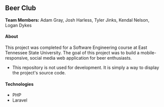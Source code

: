 ## Beer Club

**Team Members:** Adam Gray, Josh Harless, Tyler Jinks, Kendal Nelson, Logan Dykes

#### About
This project was completed for a Software Engineering course at East Tennessee State University. 
The goal of this project was to build a mobile-responsive, social media web application for beer enthusiasts.

* This repository is not used for development. It is simply a way to display the project's source code.

#### Technologies
* PHP
* Laravel

